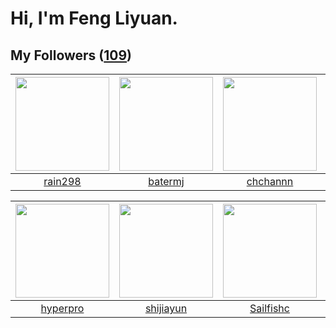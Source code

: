# Hi, I'm Feng Liyuan.

## My Followers ([109](https://github.com/SunRunAway?tab=followers))

| <img src="https://avatars.githubusercontent.com/u/20725525?v=4" width="150" height="150" /> | <img src="https://avatars.githubusercontent.com/u/250445?v=4" width="150" height="150" /> | <img src="https://avatars.githubusercontent.com/u/4281540?v=4" width="150" height="150" /> | <img src="https://avatars.githubusercontent.com/u/1814146?v=4" width="150" height="150" /> |
| :-----------------------------------------------------------------------------------------: | :---------------------------------------------------------------------------------------: | :----------------------------------------------------------------------------------------: | :----------------------------------------------------------------------------------------: |
|                            [rain298](https://github.com/rain298)                            |                           [batermj](https://github.com/batermj)                           |                           [chchannn](https://github.com/chchannn)                          |                            [rwifeng](https://github.com/rwifeng)                           |

| <img src="https://avatars.githubusercontent.com/u/2445111?v=4" width="150" height="150" /> | <img src="https://avatars.githubusercontent.com/u/566037?v=4" width="150" height="150" /> | <img src="https://avatars.githubusercontent.com/u/13750989?v=4" width="150" height="150" /> | <img src="https://avatars.githubusercontent.com/u/10414494?v=4" width="150" height="150" /> |
| :----------------------------------------------------------------------------------------: | :---------------------------------------------------------------------------------------: | :-----------------------------------------------------------------------------------------: | :-----------------------------------------------------------------------------------------: |
|                           [hyperpro](https://github.com/hyperpro)                          |                         [shijiayun](https://github.com/shijiayun)                         |                          [Sailfishc](https://github.com/Sailfishc)                          |                          [WanFadong](https://github.com/WanFadong)                          |